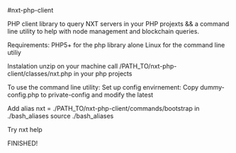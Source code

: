 #nxt-php-client

PHP client library to query NXT servers in your PHP projexts 
&& a command line utility to help with node management and blockchain queries.

Requirements: PHP5+ for the php library alone
Linux for the command line utiliy

Instalation
unzip on your machine
call /PATH_TO/nxt-php-client/classes/nxt.php in your php projects

To use the command line utility:
Set up config envirnement: 
Copy dummy-config.php to private-config and modify the latest

Add alias nxt = ./PATH_TO/nxt-php-client/commands/bootstrap in ./bash_aliases
source ./bash_aliases

Try
nxt help 

FINISHED!

